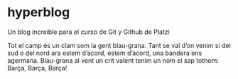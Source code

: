 # hyperblog
Un blog increible para el curso de Git y Github de Platzi

Tot el camp
és un clam
som la gent blau-grana.
Tant se val d’on venim
si del sud o del nord
ara estem d’acord, estem d’acord,
una bandera ens agermana.
Blau-grana al vent
un crit valent
tenim un nom
el sap tothom:
Barça, Barça, Barça!
